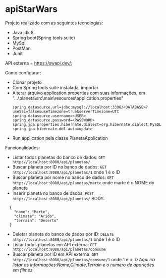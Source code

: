# apiStarWars

Projeto realizado com as seguintes tecnologias:
- Java jdk 8
- Spring boot(Spring tools suite)
- MySql 
- PostMan
- Junit

API externa = https://swapi.dev/;

Como configurar:
- Clonar projeto
- Com Spring tools suite instalada, importar
- Alterar arquivo application.properties com suas informações, em "...\planeta\src\main\resources\application.properties"
    ```
    spring.datasource.url=jdbc:mysql://localhost:3306/<DATABASE>?useSSL=false&useTimezone=true&serverTimezone=UTC
    spring.datasource.username=<USER>
    spring.datasource.password=<PASSWORD>
    spring.jpa.properties.hibernate.dialect=org.hibernate.dialect.MySQL5InnoDBDialect
    spring.jpa.hibernate.ddl-auto=update
    ```
 - Run application pela classe PlanetaApplication
 
 Funcionalidades:
 - Listar todos planetas do banco de dados: ``` GET http://localhost:8080/api/planetas/ ```
 - Buscar planeta por ID no banco de dados: ``` GET http://localhost:8080/api/planetas/1 ``` onde 1 é o ID
 - Buscar planeta por nome no banco de dados: ``` GET http://localhost:8080/api/planetas/marte ``` onde marte é o NOME do planeta
 - Inserir planeta no banco de dados: ``` POST http://localhost:8080/api/planetas/ ```
 BODY:
```
  {
    "name": "Marte",
    "climate": "Arido",
    "terrain": "Deserto"
  }
```
 - Deletar planeta do banco de dados por ID: ``` DELETE http://localhost:8080/api/planetas/1 ``` onde 1 é o ID
 - Listar todos planetas em API externa: ``` GET http://localhost:8080/api/planetas/consume ```
 - Buscar planeta por ID em API externa: ``` GET http://localhost:8080/api/planetas/consume/1 ``` onde 1 é o ID 
 *Aqui irá listar as informações:Name,Climate,Terrain e o numero de aparições em filmes*
 
 
 
